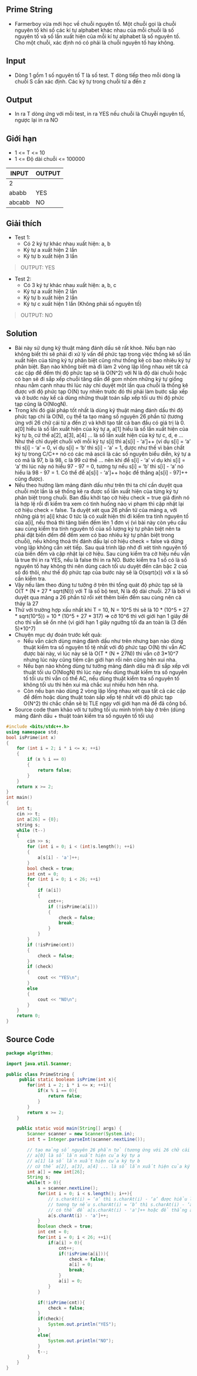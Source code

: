 ## Prime String
- Farmerboy vừa mới học về chuỗi nguyên tố. Một chuỗi gọi là chuỗi nguyên tố khi số các kí tự alphabet khác nhau của mỗi chuỗi là số nguyên tố và số lần xuất hiện của mỗi kí tự alphabet là số nguyên tố. Cho một chuỗi, xác định nó có phải là chuỗi nguyên tố hay không.

## Input
- Dòng 1 gồm 1 số nguyên tố T là số test. T dòng tiếp theo mỗi dòng là chuỗi S cần xác định. Các ký tự trong chuỗi từ a đến z

## Output
- In ra T dòng ứng với mỗi test, in ra YES nếu chuỗi là Chuyễi nguyên tố, ngược lại in ra NO

## Giới hạn
- 1 <= T <= 10
- 1 <= Độ dài chuỗi <= 100000

| INPUT  | OUTPUT |
| ------ | ------ |
| 2      |        |
| ababb  | YES    |
| abcabb | NO     |

## Giải thích
- Test 1: 
  - Có 2 ký tự khác nhau xuất hiện: a, b
  - Ký tự a xuất hiện 2 lần
  - Ký tự b xuất hiện 3 lần
> OUTPUT: YES
- Test 2:
  - Có 3 ký tự khác nhau xuất hiện: a, b, c
  - Ký tự a xuất hiện 2 lần
  - Ký tự b xuất hiện 2 lần
  - Ký tự c xuất hiện 1 lần (Không phải số nguyên tố)
> OUTPUT: NO

## Solution
- Bài này sử dụng kỹ thuật mảng đánh dấu sẽ rất khoẻ. Nếu bạn nào không biết thì sẽ phải đi xử lý vấn đề phức tạp trong việc thống kê số lần xuất hiện của từng ký tự phân biệt cũng như thống kê có bao nhiêu ký tự phân biệt. Bạn nào không biết mà đi làm 2 vòng lặp lồng nhau xét tất cả các cặp để đếm thì độ phức tạp sẽ là O(N^2) với N là độ dài chuỗi hoặc có bạn sẽ đi sắp xếp chuỗi tăng dần để gom nhóm những ký tự giống nhau nằm cạnh nhau thì lúc này chỉ duyệt một lần qua chuỗi là thống kê được với độ phức tạp O(N) tuy nhiên trước đó thì phải làm bước sắp xếp và ở bước này kể cả dùng những thuật toán sắp xếp tối ưu thì độ phức tạp cũng là O(NlogN). 
- Trong khi đó giải pháp tốt nhất là dùng kỹ thuật mảng đánh dấu thì độ phức tạp chỉ là O(N), cụ thể ta tạo mảng số nguyên 26 phần tử (tương ứng với 26 chữ cái từ a đến z) và khởi tạo tất cả ban đầu có giá trị là 0. a[0] hiểu là số lần xuất hiện của ký tự a, a[1] hiểu là số lần xuất hiện của ký tự b, cứ thế a[2], a[3], a[4] ... là số lần xuất hiện của ký tự c, d, e ... Như thế chỉ duyệt chuỗi với mỗi ký tự s[i] thì a[s[i] - ‘a’]++ (ví dụ s[i] = ‘a’ thì s[i] - ‘a’ = 0, ví dụ s[i] = ‘b’ thì s[i] - ‘a’ = 1, được như thế vì bản chất ký tự trong C/C++ nó có các mã ascii là các số nguyên biểu diễn, ký tự a có mã là 97, b là 98, c là 99 cứ thế ... nên khi để s[i] - ‘a’ ví dụ khi s[i] = ‘a’ thì lúc này nó hiểu 97 - 97 = 0, tương tự nếu s[i] = ‘b’ thì s[i] - ‘a’ nó hiểu là 98 - 97 = 1. Có thể để a[s[i] - ‘a’]++ hoặc để thẳng a[s[i] - 97]++ cũng được).
- Nếu theo hướng làm mảng đánh dấu như trên thì ta chỉ cần duyệt qua chuỗi một lần là sẽ thống kê ra được số lần xuất hiện của từng ký tự phân biệt trong chuỗi. Ban đầu khởi tạo cờ hiệu check = true giả định nó là hợp lệ rồi đi kiểm tra xem có tình huống nào vi phạm thì cập nhật lại cờ hiệu check = false. Ta duyệt xét qua 26 phần tử của mảng a, với những giá trị a[i] khác 0 tức là có xuất hiện thì đi kiểm tra tính nguyên tố của a[i], nếu thoả thì tăng biến đếm lên 1 đơn vị (vì bài này còn yêu cầu sau cùng kiểm tra tính nguyên tố của số lượng ký tự phân biệt nên ta phải đặt biến đếm để đếm xem có bao nhiêu ký tự phân biệt trong chuỗi), nếu không thoả thì đánh dấu lại cờ hiệu check = false và dừng vòng lặp không cần xét tiếp. Sau quá trình lặp nhớ đi xét tính nguyên tố của biến đếm và cập nhật lại cờ hiệu. Sau cùng kiểm tra cờ hiệu nếu vẫn là true thì in ra YES, nếu là false thì in ra NO. Bước kiểm tra 1 số có là số nguyên tố hay không thì nên dùng cách tối ưu duyệt đến căn bậc 2 của số đó thôi, như thế độ phức tạp của bước này sẽ là O(sqrt(x)) với x là số cần kiểm tra.
- Vậy nếu làm theo đúng tư tưởng ở trên thì tổng quát độ phức tạp sẽ là O(T * (N + 27 * sqrt(N))) với T là số bộ test, N là độ dài chuỗi. 27 là bởi vì duyệt qua mảng a 26 phần tử rồi xét thêm biến đếm sau cùng nên cả thảy là 27
- Thử với trường hợp xấu nhất khi T = 10, N = 10^5 thì sẽ là 10 * (10^5 + 27 * sqrt(10^5)) = 10 * (10^5 + 27 * 317) => cỡ 10^6 thì với giới hạn 1 giây đề cho thì vẫn sẽ ổn nhé (vì giới hạn 1 giây ngưỡng tối đa an toàn là (3 đến 5)*10^7)
- Chuyên mục dự đoán trước kết quả:
  - Nếu vẫn cách dùng mảng đánh dấu như trên nhưng bạn nào dùng thuật kiểm tra số nguyên tố tệ nhất với độ phức tạp O(N) thì vẫn AC được bài này, vì lúc này sẽ là O(T * (N + 27N)) thì vẫn cỡ 3*10^7 nhưng lúc này cũng tiệm cận giới hạn rồi nên cũng hên xui nha.
  - Nếu bạn nào không dùng tư tưởng mảng đánh dấu mà đi sắp xếp với thuật tối ưu O(NlogN) thì lúc này nếu dùng thuật kiểm tra số nguyên tố tối ưu thì vẫn có thể AC, nếu dùng thuật kiểm tra số nguyên tố không tối ưu thì hên xui mà chắc xui nhiều hơn hên nha.
  - Còn nếu bạn nào dùng 2 vòng lặp lồng nhau xét qua tất cả các cặp để đếm hoặc dùng thuật toán sắp xếp tệ nhất với độ phức tạp O(N^2) thì chắc chắn sẽ bị TLE ngay với giới hạn mà đề đã công bố.
- Source code tham khảo với tư tưởng tối ưu mình trình bày ở trên (dùng mảng đánh dấu + thuật toán kiểm tra số nguyên tố tối ưu)
```c++
#include <bits/stdc++.h>
using namespace std;
bool isPrime(int x)
{
    for (int i = 2; i * i <= x; ++i)
    {
        if (x % i == 0)
        {
            return false;
        }
    }
    return x >= 2;
}
int main()
{
    int t;
    cin >> t;
    int a[26] = {0};
    string s;
    while (t--)
    {
        cin >> s;
        for (int i = 0; i < (int)s.length(); ++i)
        {
            a[s[i] - 'a']++;
        }
        bool check = true;
        int cnt = 0;
        for (int i = 0; i < 26; ++i)
        {
            if (a[i])
            {
                cnt++;
                if (!isPrime(a[i]))
                {
                    check = false;
                    break;
                }
            }
        }
        if (!isPrime(cnt))
        {
            check = false;
        }
        if (check)
        {
            cout << "YES\n";
        }
        else
        {
            cout << "NO\n";
        }
    }
    return 0;
}
```

## Source Code
``` java
package algrithms;

import java.util.Scanner;

public class PrimeString {
     public static boolean isPrime(int x){
        for(int i = 2; i * i <= x; ++i){
            if(x % i == 0){
                return false;
            }
        }
        return x >= 2;
    }

    public static void main(String[] args) {
        Scanner scanner = new Scanner(System.in);
        int t = Integer.parseInt(scanner.nextLine());

        // tạo mảng số nguyên 26 phần tử (tương ứng với 26 chữ cái từ a đến z)
        // a[0] là số lần xuất hiện của ký tự a
        // a[1] là số lần xuất hiện của ký tự b
        // cứ thế a[2], a[3], a[4] ... là số lần xuất hiện của ký tự c, d, e
        int a[] = new int[26];
        String s;
        while(t > 0){
            s = scanner.nextLine();
            for(int i = 0; i < s.length(); i++){
                // s.charAt(i) = ‘a’ thì s.charAt(i) - ‘a’ được hiểu là 97 - 97 = 0
                // tương tự nếu s.charAt(i) = ‘b’ thì s.charAt(i) - ‘a’ được hiểu là 98 - 97 = 1
                // có thể để a[s.charAt(i) - 'a']++ hoặc để thẳng a[s.charAt(i) - 97]++ đều được
                a[s.charAt(i) - 'a']++;
            }
            Boolean check = true;
            int cnt = 0;
            for(int i = 0; i < 26; ++i){
                if(a[i] > 0){
                    cnt++;
                    if(!isPrime(a[i])){
                        check = false;
                        a[i] = 0;
                        break;
                    }
                    a[i] = 0;
                }
            }

            if(!isPrime(cnt)){
                check = false;
            }
            if(check){
                System.out.println("YES");
            }
            else{
                System.out.println("NO");
            }
            t--;
        }
    }
}
```